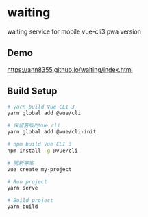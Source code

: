 # waiting
waiting service for mobile vue-cli3 pwa version

## Demo
https://ann8355.github.io/waiting/index.html

## Build Setup

``` bash
# yarn build Vue CLI 3
yarn global add @vue/cli

# 保留舊版的vue cli
yarn global add @vue/cli-init

# npm build Vue CLI 3
npm install -g @vue/cli

# 開新專案
vue create my-project

# Run project
yarn serve

# Build project
yarn build
```
